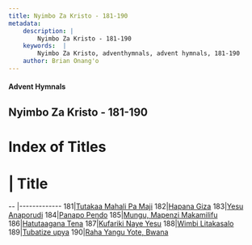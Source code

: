 ```yaml
---
title: Nyimbo Za Kristo - 181-190
metadata:
    description: |
        Nyimbo Za Kristo - 181-190
    keywords:  |
        Nyimbo Za Kristo, adventhymnals, advent hymnals, 181-190
    author: Brian Onang'o
---
```


#### Advent Hymnals
## Nyimbo Za Kristo - 181-190

# Index of Titles
# | Title                        
-- |-------------
181|[Tutakaa Mahali Pa Maji](/nyimbo-za-kristo/101-200/181-190/Tutakaa-Mahali-Pa-Maji)
182|[Hapana Giza](/nyimbo-za-kristo/101-200/181-190/Hapana-Giza)
183|[Yesu Anaporudi](/nyimbo-za-kristo/101-200/181-190/Yesu-Anaporudi)
184|[Panapo Pendo](/nyimbo-za-kristo/101-200/181-190/Panapo-Pendo)
185|[Mungu, Mapenzi Makamilifu](/nyimbo-za-kristo/101-200/181-190/Mungu,-Mapenzi-Makamilifu)
186|[Hatutaagana Tena](/nyimbo-za-kristo/101-200/181-190/Hatutaagana-Tena)
187|[Kufariki Naye Yesu](/nyimbo-za-kristo/101-200/181-190/Kufariki-Naye-Yesu)
188|[Wimbi Litakasalo](/nyimbo-za-kristo/101-200/181-190/Wimbi-Litakasalo)
189|[Tubatize upya](/nyimbo-za-kristo/101-200/181-190/Tubatize-upya)
190|[Raha Yangu Yote, Bwana](/nyimbo-za-kristo/101-200/181-190/Raha-Yangu-Yote,-Bwana)